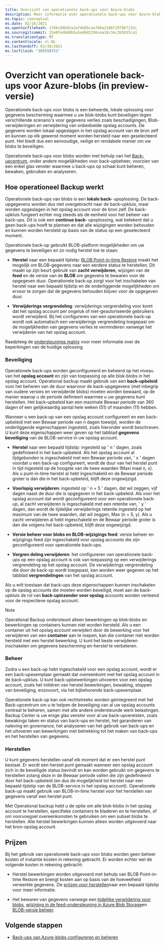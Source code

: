```yaml
---
title: Overzicht van operationele back-ups voor Azure-blobs
description: Meer informatie over operationele back-ups voor Azure-blobs (in preview-versie).
ms.topic: conceptual
ms.date: 02/16/2021
ms.openlocfilehash: 1f6bc98b92a2af4b05cae766a2186f2970b7133c
ms.sourcegitcommit: 32e0fedb80b5a5ed0d2336cea18c3ec3b5015ca1
ms.translationtype: MT
ms.contentlocale: nl-NL
ms.lasthandoff: 03/30/2021
ms.locfileid: "105558751"
---
```

# <a name="overview-of-operational-backup-for-azure-blobs-in-preview"></a>Overzicht van operationele back-ups voor Azure-blobs (in preview-versie)

Operationele back-ups voor blobs is een beheerde, lokale oplossing voor gegevens bescherming waarmee u uw blok-blobs kunt beveiligen tegen verschillende scenario's voor gegevens verlies zoals beschadigingen, Blob-verwijderingen en verwijdering van onbedoelde opslag accounts. De gegevens worden lokaal opgeslagen in het opslag account van de bron zelf en kunnen op elk gewenst moment worden hersteld naar een geselecteerd punt. Het biedt dus een eenvoudige, veilige en rendabele manier om uw blobs te beveiligen.

Operationele back-ups voor blobs worden met behulp van het [Back-upcentrum](backup-center-overview.md), onder andere mogelijkheden voor back-upbeheer, voorzien van een enkel glas venster waarmee u back-ups op schaal kunt beheren, bewaken, gebruiken en analyseren.

## <a name="how-operational-backup-works"></a>Hoe operationeel Backup werkt

Operationele back-ups van blobs is een **lokale back-** upoplossing. De back-upgegevens worden dus niet overgebracht naar de back-upkluis, maar worden opgeslagen in het opslag account voor de bron zelf. De back-upkluis fungeert echter nog steeds als de eenheid voor het beheer van back-ups. Dit is ook een **continue back-** upoplossing, wat betekent dat u geen back-ups hoeft te plannen en dat alle wijzigingen worden behouden en kunnen worden hersteld op basis van de status op een geselecteerd moment.

Operationele back-up gebruikt BLOB-platform mogelijkheden om uw gegevens te beveiligen en zo nodig herstel toe te staan:

- **Herstel** naar een bepaald tijdstip: [BLOB Point-in-time Restore](../storage/blobs/point-in-time-restore-overview.md) maakt het mogelijk om BLOB-gegevens naar een eerdere status te herstellen. Dit maakt op zijn beurt gebruik van **zacht verwijderen**, wijzigen van de **feed** en de versie van de **BLOB** om gegevens te bewaren voor de opgegeven duur. Operationele back-up zorgt voor het inschakelen van herstel naar een bepaald tijdstip en de onderliggende mogelijkheden om ervoor te zorgen dat de gegevens behouden blijven voor de opgegeven duur.

- **Verwijderings vergrendeling**: verwijderings vergrendeling voor komt dat het opslag account per ongeluk of niet-geautoriseerde gebruikers wordt verwijderd. Bij het configureren van een operationele back-up wordt ook automatisch een verwijderings vergrendeling toegepast om de mogelijkheden van gegevens verlies te verminderen vanwege het verwijderen van het opslag account.

Raadpleeg de [ondersteunings matrix](blob-backup-support-matrix.md) voor meer informatie over de beperkingen van de huidige oplossing.

### <a name="protection"></a>Beveiliging

Operationele back-ups worden geconfigureerd en beheerd op het niveau van het **opslag account** en zijn van toepassing op alle blok-blobs in het opslag account. Operational backup maakt gebruik van een **back-upbeleid** voor het beheren van de duur waarvoor de back-upgegevens (met inbegrip van oudere versies en verwijderde blobs) moeten worden bewaard, op de manier waarop u de periode definieert waarmee u uw gegevens kunt herstellen. Het back-upbeleid kan een maximale Bewaar periode van 360 dagen of een gelijkwaardig aantal hele weken (51) of maanden (11) hebben.

Wanneer u een back-up van een opslag account configureert en een back-upbeleid met een Bewaar periode van n dagen toewijst, worden de onderliggende eigenschappen ingesteld, zoals hieronder wordt beschreven. U kunt deze eigenschappen weer geven op het tabblad **gegevens beveiliging** van de BLOB-service in uw opslag account.

- **Herstel** naar een bepaald tijdstip: ingesteld op ' n ' dagen, zoals gedefinieerd in het back-upbeleid. Als het opslag account al tijdgebonden is ingeschakeld met een Bewaar periode van, ' x ' dagen voordat u een back-up configureert, wordt de duur van het herstel punt in tijd ingesteld op de hoogste van de twee waarden (Maxi maal n, x). Als u punt-in-time herstel al hebt ingeschakeld en de Bewaar periode groter is dan die in het back-upbeleid, blijft deze ongewijzigd.

- **Voorlopig verwijderen**: ingesteld op ' n + 5 ' dagen, dat wil zeggen, vijf dagen naast de duur die is opgegeven in het back-upbeleid. Als voor het opslag account dat wordt geconfigureerd voor een operationele back-up, al zacht verwijderen is ingeschakeld met een retentie van, ' y ' dagen, dan wordt de tijdelijke verwijderings retentie ingesteld op het maximum van de twee waarden, dat wil zeggen, Max (n + 5, y). Als u zacht verwijderen al hebt ingeschakeld en de Bewaar periode groter is dan die volgens het back-upbeleid, blijft deze ongewijzigd.

- **Versie beheer voor blobs en BLOB-wijzigings feed**: versie beheer en wijzigings feed zijn ingeschakeld voor opslag accounts die zijn geconfigureerd voor operationele back-ups.

- **Vergren deling verwijderen**: het configureren van operationele back-ups op een opslag account is ook van toepassing op een verwijderings vergrendeling op het opslag account. De verwijderings vergrendeling die door de back-up wordt toegepast, kan worden weer gegeven op het tabblad **vergrendelingen** van het opslag account.

Als u wilt toestaan dat back-ups deze eigenschappen kunnen inschakelen op de opslag accounts die moeten worden beveiligd, moet aan de back-upkluis de rol van **back-upinzender voor opslag** accounts worden verleend voor de respectieve opslag account.

>[!NOTE]
>Operational Backup ondersteunt alleen bewerkingen op blok-blobs en bewerkingen op containers kunnen niet worden hersteld. Als u een container uit het opslag account verwijdert door de bewerking voor het verwijderen van een **container** aan te roepen, kan die container niet worden hersteld met een herstel bewerking. U kunt het beste verwijderen inschakelen om gegevens bescherming en-herstel te verbeteren.

### <a name="management"></a>Beheer

Zodra u een back-up hebt ingeschakeld voor een opslag account, wordt er een back-upexemplaar gemaakt dat overeenkomt met het opslag account in de back-upkluis. U kunt back-upbewerkingen uitvoeren voor een opslag account, zoals het initiëren van herstel bewerkingen, bewaking, stoppen van beveiliging, enzovoort, via het bijbehorende back-upexemplaar.

Operationele back-up kan ook rechtstreeks worden geïntegreerd met het Back-upcentrum om u te helpen de beveiliging van al uw opslag accounts centraal te beheren, samen met alle andere ondersteunde werk belastingen. Backup Center is uw enige glas venster voor al uw back-upvereisten, zoals bewakings taken en status van back-ups en herstel, het garanderen van naleving en governance, het analyseren van het gebruik van back-ups en het uitvoeren van bewerkingen met betrekking tot het maken van back-ups en het herstellen van gegevens.

### <a name="restore"></a>Herstellen

U kunt gegevens herstellen vanaf elk moment dat er een herstel punt bestaat. Er wordt een herstel punt gemaakt wanneer een opslag account zich in de beveiligde status bevindt en kan worden gebruikt om gegevens te herstellen zolang deze in de Bewaar periode vallen die zijn gedefinieerd door het back-upbeleid (en dus de mogelijkheid tot herstel naar een bepaald tijdstip van de BLOB-service in het opslag account). Operationele back-up maakt gebruik van BLOB-in-time herstel voor het herstellen van gegevens vanaf een herstel punt.

Met Operational backup hebt u de optie om alle blok-blobs in het opslag account te herstellen, specifieke containers te bladeren en te herstellen, of om voorvoegsel overeenkomsten te gebruiken om een subset blobs te herstellen. Alle herstel bewerkingen kunnen alleen worden uitgevoerd naar het bron-opslag account.

## <a name="pricing"></a>Prijzen

Bij het gebruik van operationele back-ups voor blobs worden geen beheer kosten of instantie kosten in rekening gebracht. Er worden echter wel de volgende kosten in rekening gebracht:

- Herstel bewerkingen worden uitgevoerd met behulp van BLOB Point-in-time Restore en brengt kosten aan op basis van de hoeveelheid verwerkte gegevens. Zie [prijzen voor herstellen](../storage/blobs/point-in-time-restore-overview.md#pricing-and-billing)naar een bepaald tijdstip voor meer informatie.

- Het bewaren van gegevens vanwege een [tijdelijke verwijdering voor blobs](../storage/blobs/soft-delete-blob-overview.md), [wijziging in de feed-ondersteuning in Azure Blob Storage](../storage/blobs/storage-blob-change-feed.md)en [BLOB-versie beheer](../storage/blobs/versioning-overview.md).

## <a name="next-steps"></a>Volgende stappen

- [Back-ups van Azure-blobs configureren en beheren](blob-backup-configure-manage.md)